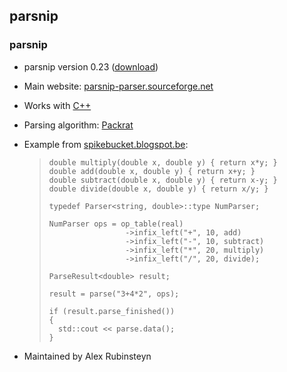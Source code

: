 ## parsnip ##

### parsnip ###

 *  parsnip version 0.23 ([download][])
 *  Main website: [parsnip-parser.sourceforge.net][]
 *  Works with [C++][C]
 *  Parsing algorithm: [Packrat][]
 *  Example from [spikebucket.blogspot.be][]:
    
    > ``````````
    > double multiply(double x, double y) { return x*y; }
    > double add(double x, double y) { return x+y; }
    > double subtract(double x, double y) { return x-y; }
    > double divide(double x, double y) { return x/y; }
    > 
    > typedef Parser<string, double>::type NumParser;
    > 
    > NumParser ops = op_table(real)
    >                  ->infix_left("+", 10, add)
    >                  ->infix_left("-", 10, subtract)
    >                  ->infix_left("*", 20, multiply)
    >                  ->infix_left("/", 20, divide);
    > 
    > ParseResult<double> result;
    > 
    > result = parse("3+4*2", ops);
    > 
    > if (result.parse_finished())
    > {
    >   std::cout << parse.data();
    > }
    > ``````````
 *  Maintained by Alex Rubinsteyn


[download]: https://sourceforge.net/projects/parsnip-parser/files/
[parsnip-parser.sourceforge.net]: http://parsnip-parser.sourceforge.net/
[C]: http://101companies.org/wiki/Language:CPlusPlus
[Packrat]: http://bford.info/packrat/
[spikebucket.blogspot.be]: http://spikebucket.blogspot.be/2007/10/simple-calculator.html